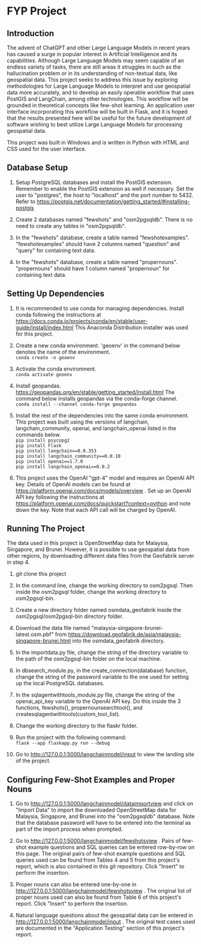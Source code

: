 # FYP Project

## Introduction

The advent of ChatGPT and other Large Language Models in recent years has caused a surge in popular interest in Artificial Intelligence and its capabilities. Although Large Language Models may seem capable of an endless variety of tasks, there are still areas it struggles in such as the hallucination problem or in its understanding of non-textual data, like geospatial data. This project seeks to address this issue by exploring methodologies for Large Language Models to interpret and use geospatial data more accurately, and to develop an easily operable workflow that uses PostGIS and LangChain, among other technologies. This workflow will be grounded in theoretical concepts like few-shot learning. An application user interface incorporating this workflow will be built in Flask, and it is hoped that the results presented here will be useful for the future development of software wishing to best utilize Large Language Models for processing geospatial data.

This project was built in Windows and is written in Python with HTML and CSS used for the user interface.

## Database Setup

1. Setup PostgreSQL databases and install the PostGIS extension. Remember to enable the PostGIS extension as well if necessary. Set the user to "postgres", the host to "localhost" and the port number to 5432. Refer to https://postgis.net/documentation/getting_started/#installing-postgis

2. Create 2 databases named "fewshots" and "osm2pgsqldb". There is no need to create any tables in "osm2pgsqldb".

3. In the "fewshots" database, create a table named "fewshotexamples". "fewshotexamples" should have 2 columns named "question" and "query" for containing text data.

4. In the "fewshots" database, create a table named "propernouns". "propernouns" should have 1 column named "propernoun" for containing text data.

## Setting Up Dependencies

1. It is recommended to use conda for managing dependencies. Install conda following the instructions at https://docs.conda.io/projects/conda/en/stable/user-guide/install/index.html This Anaconda Distribution installer was used for this project.

2. Create a new conda environment. 'geoenv' in the command below denotes the name of the environment.  
   `conda create -n geoenv`

3. Activate the conda environment.  
   `conda activate geoenv`

4. Install geopandas. https://geopandas.org/en/stable/getting_started/install.html The command below installs geopandas via the conda-forge channel.  
   `conda install --channel conda-forge geopandas`

5. Install the rest of the dependencies into the same conda environment. This project was built using the versions of langchain, langchain_community, openai, and langchain_openai listed in the commands below.  
   `pip install psycopg2`  
    `pip install Flask`  
    `pip install langchain==0.0.353`  
    `pip install langchain_community==0.0.10`  
    `pip install openai==1.7.0`  
    `pip install langchain_openai==0.0.2`

6. This project uses the OpenAI "gpt-4" model and requires an OpenAI API key. Details of OpenAI models can be found at https://platform.openai.com/docs/models/overview . Set up an OpenAI API key following the instructions at https://platform.openai.com/docs/quickstart?context=python and note down the key. Note that each API call will be charged by OpenAI.

## Running The Project

The data used in this project is OpenStreetMap data for Malaysia, Singapore, and Brunei. However, it is possible to use geospatial data from other regions, by downloading different data files from the Geofabrik server in step 4.

1. git clone this project

2. In the command line, change the working directory to osm2pgsql. Then inside the osm2pgsql folder, change the working directory to osm2pgsql-bin.

3. Create a new directory folder named osmdata_geofabrik inside the osm2pgsql/osm2pgsql-bin directory folder.

4. Download the data file named "malaysia-singapore-brunei-latest.osm.pbf" from https://download.geofabrik.de/asia/malaysia-singapore-brunei.html into the osmdata_geofabrik directory.

5. In the importdata.py file, change the string of the directory variable to the path of the osm2pgsql-bin folder on the local machine.

6. In dbsearch_module.py, in the create_connection(database) function, change the string of the password variable to the one used for setting up the local PostgreSQL databases.

7. In the sqlagentwithtools_module.py file, change the string of the openai_api_key variable to the OpenAI API key. Do this inside the 3 functions, fewshots(), propernounsearchtool(), and createsqlagentwithtools(custom_tool_list).

8. Change the working directory to the flaskr folder.

9. Run the project with the following command:  
   `flask --app flaskapp.py run --debug`

10. Go to http://127.0.0.1:5000/langchainmodel/input to view the landing site of the project.

## Configuring Few-Shot Examples and Proper Nouns

1. Go to http://127.0.0.1:5000/langchainmodel/dataimportview and click on "Import Data" to import the downloaded OpenStreetMap data for Malaysia, Singapore, and Brunei into the "osm2pgsqldb" database. Note that the database password will have to be entered into the terminal as part of the import process when prompted.

2. Go to http://127.0.0.1:5000/langchainmodel/fewshotsview . Pairs of few-shot example questions and SQL queries can be entered row-by-row on this page. The original pairs of few-shot example questions and SQL queries used can be found from Tables 4 and 5 from this project's report, which is also contained in this git repository. Click "Insert" to perform the insertion.

3. Proper nouns can also be entered one-by-one in http://127.0.0.1:5000/langchainmodel/fewshotsview . The original list of proper nouns used can also be found from Table 6 of this project's report. Click "Insert" to perform the insertion.

4. Natural language questions about the geospatial data can be entered in http://127.0.0.1:5000/langchainmodel/input . The original test cases used are documented in the "Application Testing" section of this project's report.
